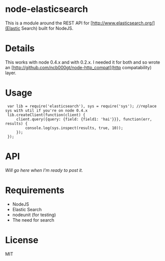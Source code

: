 node-elasticsearch
============

This is a module around the REST API for [http://www.elasticsearch.org/](Elastic Search) built for NodeJS.


Details
=============

This works with node 0.4.x and with 0.2.x. I needed it for both and so wrote an [http://github.com/ncb000gt/node-http_compat](http compatability) layer.


Usage
=============

     var lib = require('elasticsearch'), sys = require('sys'); //replace sys with util if you're on node 0.4.x
     lib.createClient(function(client) {
         client.query({query: {field: {field1: 'hai'}}}, function(err, results) {
             console.log(sys.inspect(results, true, 10));
         });
     });


API
==============

*Will go here when I'm ready to post it.*


Requirements
=============

* NodeJS
* Elastic Search
* nodeunit (for testing)
* The need for search


License
=============

MIT
